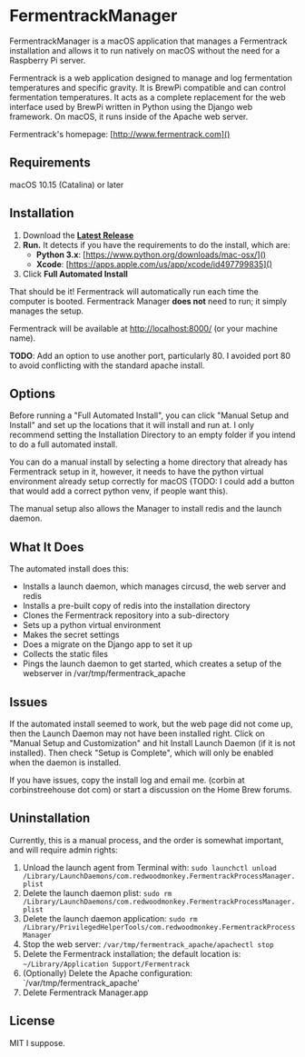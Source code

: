 # FermentrackManager
FermentrackManager is a macOS application that manages a Fermentrack installation and allows it to run natively on macOS without the need for a Raspberry Pi server.

Fermentrack is a web application designed to manage and log fermentation temperatures and specific gravity. It is BrewPi compatible and can control fermentation temperatures. It acts as a complete replacement for the web interface used by BrewPi written in Python using the Django web framework. On macOS, it runs inside of the Apache web server.

Fermentrack's homepage: [http://www.fermentrack.com]()

## Requirements

macOS 10.15 (Catalina) or later

## Installation

1. Download the **[Latest Release](https://github.com/corbinstreehouse/FermentrackManager/releases/latest)**
1. **Run.** It detects if you have the requirements to do the install, which are:
	* **Python 3.x**: [https://www.python.org/downloads/mac-osx/]()
	* **Xcode**: [https://apps.apple.com/us/app/xcode/id497799835]()
1. Click **Full Automated Install**

That should be it! Fermentrack will automatically run each time the computer is booted. Fermentrack Manager **does not** need to run; it simply manages the setup.

Fermentrack will be available at [http://localhost:8000/]() (or your machine name).

**TODO**: Add an option to use another port, particularly 80. I avoided port 80 to avoid conflicting with the standard apache install.

## Options

Before running a "Full Automated Install", you can click "Manual Setup and Install" and set up the locations that it will install and run at. I only recommend setting the Installation Directory to an empty folder if you intend to do a full automated install.

You can do a manual install by selecting a home directory that already has Fermentrack setup in it, however, it needs to have the python virtual environment already setup correctly for macOS (TODO: I could add a button that would add a correct python venv, if people want this).

The manual setup also allows the Manager to install redis and the launch daemon. 


## What It Does

The automated install does this:

* Installs a launch daemon, which manages circusd, the web server and redis
* Installs a pre-built copy of redis into the installation directory
* Clones the Fermentrack repository into a sub-directory
* Sets up a python virtual environment
* Makes the secret settings
* Does a migrate on the Django app to set it up
* Collects the static files
* Pings the launch daemon to get started, which creates a setup of the webserver in /var/tmp/fermentrack_apache


## Issues

If the automated install seemed to work, but the web page did not come up, then the Launch Daemon may not have been installed right. Click on "Manual Setup and Customization" and hit Install Launch Daemon (if it is not installed). Then check "Setup is Complete", which will only be enabled when the daemon is installed.

If you have issues, copy the install log and email me. (corbin at corbinstreehouse dot com) or start a discussion on the Home Brew forums.


## Uninstallation

Currently, this is a manual process, and the order is somewhat important, and will require admin rights:

1. Unload the launch agent from Terminal with:  `sudo launchctl unload /Library/LaunchDaemons/com.redwoodmonkey.FermentrackProcessManager.plist`
1. Delete the launch daemon plist: `sudo rm /Library/LaunchDaemons/com.redwoodmonkey.FermentrackProcessManager.plist`
1. Delete the launch daemon application: `sudo rm /Library/PrivilegedHelperTools/com.redwoodmonkey.FermentrackProcessManager`
1. Stop the web server: `/var/tmp/fermentrack_apache/apachectl stop`
1. Delete the Fermentrack installation; the default location is: `~/Library/Application Support/Fermentrack`
1. (Optionally) Delete the Apache configuration: `/var/tmp/fermentrack_apache'
1. Delete Fermentrack Manager.app





## License

MIT I suppose. 










